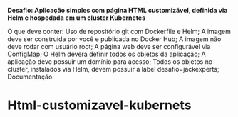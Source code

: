 **Desafio: Aplicação simples com página HTML customizável, definida via Helm e hospedada em um cluster Kubernetes**

O que deve conter:
    Uso de repositório git com Dockerfile e Helm;
    A imagem deve ser construída por você e publicada no Docker Hub;
    A imagem não deve rodar com usuário root;
    A página web deve ser configurável via ConfigMap;
    O Helm deverá definir todos os objetos da aplicação;
    A aplicação deve possuir um domínio para acesso;
    Todos os objetos no cluster, instalados via Helm, devem possuir a label desafio=jackexperts;
    Documentação.

# Html-customizavel-kubernets
